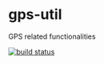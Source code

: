 gps-util
========

GPS related functionalities

[![build status](https://secure.travis-ci.org/vanng822/gps-util.png)](http://travis-ci.org/vanng822/gps-util)
